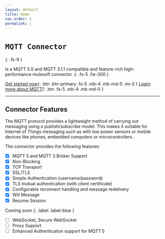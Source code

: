 ```yaml
---
layout: default
title: Home
nav_order: 1
permalink: /
---
```

# `MQTT Connector` 
{: .fs-9 }

Is a MQTT 5.0 and MQTT 3.1.1 compatible and feature-rich high-performance mulesoft connector.
{: .fs-5 .fw-300 }

[Get started now](docs/10_quickstart.html){: .btn .btn-primary .fs-5 .mb-4 .mb-md-0 .mr-2 } [Learn more about MQTT](http://mqtt.org/){: .btn .fs-5 .mb-4 .mb-md-0 }

---

## Connector Features

The MQTT protocol provides a lightweight method of carrying out messaging using a publish/subscribe model. This makes it suitable for Internet of Things messaging such as with low power sensors or mobile devices like phones, embedded computers or microcontrollers.

The connector provides the following features: 

- [x] MQTT 5 and MQTT 3 Broker Support
- [x] Non-Blocking 
- [x] TCP Transport
- [x] SSL/TLS 
- [x] Simple Authentication (username/password)
- [x] TLS mutual authentication (with client certificate)
- [x] Configurable reconnect handling and message redelivery
- [x] Will Message
- [x] Resume Session

Coming soon
{: .label .label-blue }

- [ ] WebSocket, Secure WebSocket
- [ ] Proxy Support
- [ ] Enhanced Authentication support for MQTT 5
